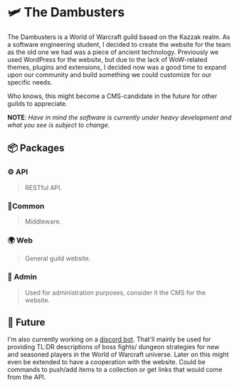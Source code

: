 # 🛩️ The Dambusters

The Dambusters is a World of Warcraft guild based on the Kazzak realm.
As a software engineering student, I decided to create the website for the team as the old one we had was a piece of ancient technology. Previously we used WordPress for the website, but due to the lack of WoW-related themes, plugins and extensions, I decided now was a good time to expand upon our community and build something we could customize for our specific needs.

Who knows, this might become a CMS-candidate in the future for other guilds to appreciate.

**NOTE**: *Have in mind the software is currently under heavy development and what you see is subject to change.*

## 📦 Packages

### ⚙️ API

>RESTful API.

### 🔌Common

>Middleware.

### 🌍 Web

>General guild website.

### 📱 Admin

>Used for administration purposes, consider it the CMS for the website.

## 🎉 Future

I'm also currently working on a [discord bot](https://github.com/NikoDyring/tldr-dungeon-bot). That'll mainly be used for providing TL:DR descriptions of boss fights/ dungeon strategies for new and seasoned players in the World of Warcraft universe. Later on this might even be extended to have a cooperation with the website. Could be commands to push/add items to a collection or get links that would come from the API.
